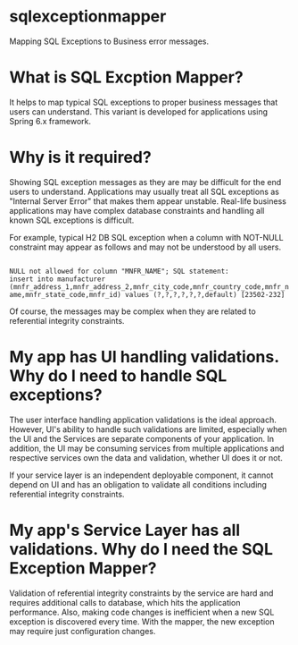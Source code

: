 # sqlexceptionmapper
Mapping SQL Exceptions to Business error messages.

# What is SQL Excption Mapper?
It helps to map typical SQL exceptions to proper business messages that users can understand. This variant is developed for applications using Spring 6.x framework.

# Why is it required?
Showing SQL exception messages as they are may be difficult for the end users to understand. Applications may usually treat all SQL exceptions as "Internal Server Error" that makes them appear unstable. Real-life business applications may have complex database constraints and handling all known SQL exceptions is difficult.

For example, typical H2 DB SQL exception when a column with NOT-NULL constraint may appear as follows and may not be understood by all users.

<code>
NULL not allowed for column "MNFR_NAME"; SQL statement:
insert into manufacturer (mnfr_address_1,mnfr_address_2,mnfr_city_code,mnfr_country_code,mnfr_name,mnfr_state_code,mnfr_id) values (?,?,?,?,?,?,default) [23502-232]
</code>

Of course, the messages may be complex when they are related to referential integrity constraints.

# My app has UI handling validations. Why do I need to handle SQL exceptions?
The user interface handling application validations is the ideal approach. However, UI's ability to handle such validations are limited, especially when the UI and the Services are separate components of your application. In addition, the UI may be consuming services from multiple applications and respective services own the data and validation, whether UI does it or not.

If your service layer is an independent deployable component, it cannot depend on UI and has an obligation to validate all conditions including referential integrity constraints.

# My app's Service Layer has all validations. Why do I need the SQL Exception Mapper?
Validation of referential integrity constraints by the service are hard and requires additional calls to database, which hits the application performance. Also, making code changes is inefficient when a new SQL exception is discovered every time. With the mapper, the new exception may require just configuration changes.
